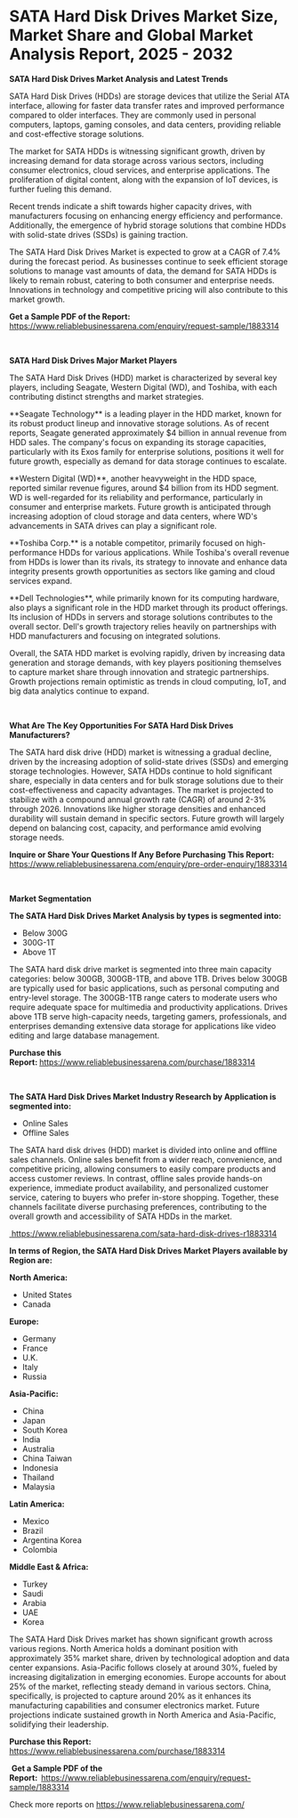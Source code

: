 <p><h1>SATA Hard Disk Drives Market Size, Market Share and Global Market Analysis Report, 2025 - 2032</h1></p><p><strong>SATA Hard Disk Drives Market Analysis and Latest Trends</strong></p>
<p><p>SATA Hard Disk Drives (HDDs) are storage devices that utilize the Serial ATA interface, allowing for faster data transfer rates and improved performance compared to older interfaces. They are commonly used in personal computers, laptops, gaming consoles, and data centers, providing reliable and cost-effective storage solutions.</p><p>The market for SATA HDDs is witnessing significant growth, driven by increasing demand for data storage across various sectors, including consumer electronics, cloud services, and enterprise applications. The proliferation of digital content, along with the expansion of IoT devices, is further fueling this demand. </p><p>Recent trends indicate a shift towards higher capacity drives, with manufacturers focusing on enhancing energy efficiency and performance. Additionally, the emergence of hybrid storage solutions that combine HDDs with solid-state drives (SSDs) is gaining traction. </p><p>The SATA Hard Disk Drives Market is expected to grow at a CAGR of 7.4% during the forecast period. As businesses continue to seek efficient storage solutions to manage vast amounts of data, the demand for SATA HDDs is likely to remain robust, catering to both consumer and enterprise needs. Innovations in technology and competitive pricing will also contribute to this market growth.</p></p>
<p><strong>Get a Sample PDF of the Report:&nbsp;</strong> <a href="https://www.reliablebusinessarena.com/enquiry/request-sample/1883314?utm_campaign=2133&utm_medium=2&utm_source=Github&utm_content=ia&utm_term=06042025&utm_id=sata-hard-disk-drives">https://www.reliablebusinessarena.com/enquiry/request-sample/1883314</a></p>
<p>&nbsp;</p>
<p><strong>SATA Hard Disk Drives Major Market Players</strong></p>
<p><p>The SATA Hard Disk Drives (HDD) market is characterized by several key players, including Seagate, Western Digital (WD), and Toshiba, with each contributing distinct strengths and market strategies. </p><p>**Seagate Technology** is a leading player in the HDD market, known for its robust product lineup and innovative storage solutions. As of recent reports, Seagate generated approximately $4 billion in annual revenue from HDD sales. The company's focus on expanding its storage capacities, particularly with its Exos family for enterprise solutions, positions it well for future growth, especially as demand for data storage continues to escalate.</p><p>**Western Digital (WD)**, another heavyweight in the HDD space, reported similar revenue figures, around $4 billion from its HDD segment. WD is well-regarded for its reliability and performance, particularly in consumer and enterprise markets. Future growth is anticipated through increasing adoption of cloud storage and data centers, where WD's advancements in SATA drives can play a significant role.</p><p>**Toshiba Corp.** is a notable competitor, primarily focused on high-performance HDDs for various applications. While Toshiba's overall revenue from HDDs is lower than its rivals, its strategy to innovate and enhance data integrity presents growth opportunities as sectors like gaming and cloud services expand.</p><p>**Dell Technologies**, while primarily known for its computing hardware, also plays a significant role in the HDD market through its product offerings. Its inclusion of HDDs in servers and storage solutions contributes to the overall sector. Dell's growth trajectory relies heavily on partnerships with HDD manufacturers and focusing on integrated solutions.</p><p>Overall, the SATA HDD market is evolving rapidly, driven by increasing data generation and storage demands, with key players positioning themselves to capture market share through innovation and strategic partnerships. Growth projections remain optimistic as trends in cloud computing, IoT, and big data analytics continue to expand.</p></p>
<p>&nbsp;</p>
<p><strong>What Are The Key Opportunities For SATA Hard Disk Drives Manufacturers?</strong></p>
<p><p>The SATA hard disk drive (HDD) market is witnessing a gradual decline, driven by the increasing adoption of solid-state drives (SSDs) and emerging storage technologies. However, SATA HDDs continue to hold significant share, especially in data centers and for bulk storage solutions due to their cost-effectiveness and capacity advantages. The market is projected to stabilize with a compound annual growth rate (CAGR) of around 2-3% through 2026. Innovations like higher storage densities and enhanced durability will sustain demand in specific sectors. Future growth will largely depend on balancing cost, capacity, and performance amid evolving storage needs.</p></p>
<p><strong>Inquire or Share Your Questions If Any Before Purchasing This Report:</strong> <a href="https://www.reliablebusinessarena.com/enquiry/pre-order-enquiry/1883314?utm_campaign=2133&utm_medium=2&utm_source=Github&utm_content=ia&utm_term=06042025&utm_id=sata-hard-disk-drives">https://www.reliablebusinessarena.com/enquiry/pre-order-enquiry/1883314</a></p>
<p>&nbsp;</p>
<p><strong>Market Segmentation</strong></p>
<p><strong>The SATA Hard Disk Drives Market Analysis by types is segmented into:</strong></p>
<p><ul><li>Below 300G</li><li>300G-1T</li><li>Above 1T</li></ul></p>
<p><p>The SATA hard disk drive market is segmented into three main capacity categories: below 300GB, 300GB-1TB, and above 1TB. Drives below 300GB are typically used for basic applications, such as personal computing and entry-level storage. The 300GB-1TB range caters to moderate users who require adequate space for multimedia and productivity applications. Drives above 1TB serve high-capacity needs, targeting gamers, professionals, and enterprises demanding extensive data storage for applications like video editing and large database management.</p></p>
<p><strong>Purchase this Report:&nbsp;</strong><a href="https://www.reliablebusinessarena.com/purchase/1883314?utm_campaign=2133&utm_medium=2&utm_source=Github&utm_content=ia&utm_term=06042025&utm_id=sata-hard-disk-drives">https://www.reliablebusinessarena.com/purchase/1883314</a></p>
<p>&nbsp;</p>
<p><strong>The SATA Hard Disk Drives Market Industry Research by Application is segmented into:</strong></p>
<p><ul><li>Online Sales</li><li>Offline Sales</li></ul></p>
<p><p>The SATA hard disk drives (HDD) market is divided into online and offline sales channels. Online sales benefit from a wider reach, convenience, and competitive pricing, allowing consumers to easily compare products and access customer reviews. In contrast, offline sales provide hands-on experience, immediate product availability, and personalized customer service, catering to buyers who prefer in-store shopping. Together, these channels facilitate diverse purchasing preferences, contributing to the overall growth and accessibility of SATA HDDs in the market.</p></p>
<p><a href="https://www.reliablebusinessarena.com/sata-hard-disk-drives-r1883314?utm_campaign=2133&utm_medium=2&utm_source=Github&utm_content=ia&utm_term=06042025&utm_id=sata-hard-disk-drives">&nbsp;https://www.reliablebusinessarena.com/sata-hard-disk-drives-r1883314</a></p>
<p><strong>In terms of Region, the SATA Hard Disk Drives Market Players available by Region are:</strong></p>
<p>
    <p> <strong> North America: </strong>
        <ul>
            <li>United States</li>
            <li>Canada</li>
        </ul>
        </p> 
    <p> <strong> Europe: </strong>
        <ul>
            <li>Germany</li>
            <li>France</li>
            <li>U.K.</li>
            <li>Italy</li>
            <li>Russia</li>
        </ul>
        </p> 
    <p> <strong> Asia-Pacific: </strong>
        <ul>
            <li>China</li>
            <li>Japan</li>
            <li>South Korea</li>
            <li>India</li>
            <li>Australia</li>
            <li>China Taiwan</li>
            <li>Indonesia</li>
            <li>Thailand</li>
            <li>Malaysia</li>
        </ul>
        </p> 
    <p> <strong> Latin America: </strong>
        <ul>
            <li>Mexico</li>
            <li>Brazil</li>
            <li>Argentina Korea</li>
            <li>Colombia</li>
        </ul>
        </p> 
    <p> <strong> Middle East & Africa: </strong>
        <ul>
            <li>Turkey</li>
            <li>Saudi</li>
            <li>Arabia</li>
            <li>UAE</li>
            <li>Korea</li>
        </ul>
    </p>
    </p>
<p><p>The SATA Hard Disk Drives market has shown significant growth across various regions. North America holds a dominant position with approximately 35% market share, driven by technological adoption and data center expansions. Asia-Pacific follows closely at around 30%, fueled by increasing digitalization in emerging economies. Europe accounts for about 25% of the market, reflecting steady demand in various sectors. China, specifically, is projected to capture around 20% as it enhances its manufacturing capabilities and consumer electronics market. Future projections indicate sustained growth in North America and Asia-Pacific, solidifying their leadership.</p></p>
<p><strong>Purchase this Report: </strong><a href="https://www.reliablebusinessarena.com/purchase/1883314?utm_campaign=2133&utm_medium=2&utm_source=Github&utm_content=ia&utm_term=06042025&utm_id=sata-hard-disk-drives">https://www.reliablebusinessarena.com/purchase/1883314</a></p>
<p>&nbsp;<strong>Get a Sample PDF of the Report:&nbsp;&nbsp;</strong><a href="https://www.reliablebusinessarena.com/enquiry/request-sample/1883314?utm_campaign=2133&utm_medium=2&utm_source=Github&utm_content=ia&utm_term=06042025&utm_id=sata-hard-disk-drives">https://www.reliablebusinessarena.com/enquiry/request-sample/1883314</a></p>
<p><strong></strong></p>
<p>Check more reports on <a href="https://www.reliablebusinessarena.com/?utm_campaign=2133&utm_medium=2&utm_source=Github&utm_content=ia&utm_term=06042025&utm_id=sata-hard-disk-drives">https://www.reliablebusinessarena.com/</a></p>